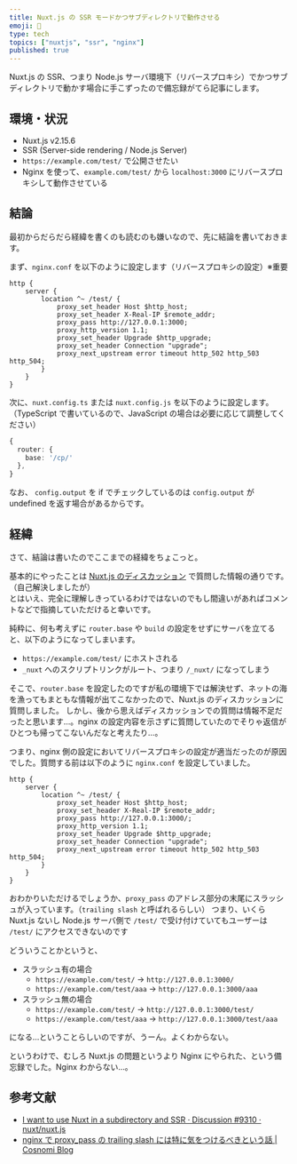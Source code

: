 ```yaml
---
title: Nuxt.js の SSR モードかつサブディレクトリで動作させる
emoji: 📝
type: tech
topics: ["nuxtjs", "ssr", "nginx"]
published: true
---
```


Nuxt.js の SSR、つまり Node.js サーバ環境下（リバースプロキシ）でかつサブディレクトリで動かす場合に手こずったので備忘録がてら記事にします。

## 環境・状況

- Nuxt.js v2.15.6
- SSR (Server-side rendering / Node.js Server)
- `https://example.com/test/` で公開させたい
- Nginx を使って、`example.com/test/` から `localhost:3000` にリバースプロキシして動作させている

## 結論

最初からだらだら経緯を書くのも読むのも嫌いなので、先に結論を書いておきます。

まず、`nginx.conf` を以下のように設定します（リバースプロキシの設定）※重要

```nginx
http {
    server {
        location ^~ /test/ {
            proxy_set_header Host $http_host;
            proxy_set_header X-Real-IP $remote_addr;
            proxy_pass http://127.0.0.1:3000;
            proxy_http_version 1.1;
            proxy_set_header Upgrade $http_upgrade;
            proxy_set_header Connection "upgrade";
            proxy_next_upstream error timeout http_502 http_503 http_504;
        }
    }
}
```

次に、`nuxt.config.ts` または `nuxt.config.js` を以下のように設定します。（TypeScript で書いているので、JavaScript の場合は必要に応じて調整してください）

```typescript
{
  router: {
    base: '/cp/'
  },
}
```

なお、 `config.output` を if でチェックしているのは `config.output` が undefined を返す場合があるからです。

## 経緯

さて、結論は書いたのでここまでの経緯をちょこっと。

基本的にやったことは [Nuxt.js のディスカッション](https://github.com/nuxt/nuxt.js/discussions/9310) で質問した情報の通りです。（自己解決しましたが）  
とはいえ、完全に理解しきっているわけではないのでもし間違いがあればコメントなどで指摘していただけると幸いです。

純粋に、何も考えずに `router.base` や `build` の設定をせずにサーバを立てると、以下のようになってしまいます。

- `https://example.com/test/` にホストされる
- `_nuxt` へのスクリプトリンクがルート、つまり `/_nuxt/` になってしまう

そこで、`router.base` を設定したのですが私の環境下では解決せず、ネットの海を漁ってもまともな情報が出てこなかったので、Nuxt.js のディスカッションに質問しました。
しかし、後から思えばディスカッションでの質問は情報不足だったと思います…。nginx の設定内容を示さずに質問していたのでそりゃ返信がひとつも帰ってこないんだなと考えたり…。

つまり、nginx 側の設定においてリバースプロキシの設定が適当だったのが原因でした。質問する前は以下のように `nginx.conf` を設定していました。

```nginx
http {
    server {
        location ^~ /test/ {
            proxy_set_header Host $http_host;
            proxy_set_header X-Real-IP $remote_addr;
            proxy_pass http://127.0.0.1:3000/;
            proxy_http_version 1.1;
            proxy_set_header Upgrade $http_upgrade;
            proxy_set_header Connection "upgrade";
            proxy_next_upstream error timeout http_502 http_503 http_504;
        }
    }
}
```

おわかりいただけるでしょうか、`proxy_pass` のアドレス部分の末尾にスラッシュが入っています。（`trailing slash` と呼ばれるらしい）
つまり、いくら Nuxt.js ないし Node.js サーバ側で `/test/` で受け付けていてもユーザーは `/test/` にアクセスできないのです

どういうことかというと、

- スラッシュ有の場合
  - `https://example.com/test/` -> `http://127.0.0.1:3000/`
  - `https://example.com/test/aaa` -> `http://127.0.0.1:3000/aaa`
- スラッシュ無の場合
  - `https://example.com/test/` -> `http://127.0.0.1:3000/test/`
  - `https://example.com/test/aaa` -> `http://127.0.0.1:3000/test/aaa`

になる…ということらしいのですが、うーん。よくわからない。

というわけで、むしろ Nuxt.js の問題というより Nginx にやられた、という備忘録でした。Nginx わからない…。

## 参考文献

- [I want to use Nuxt in a subdirectory and SSR · Discussion #9310 · nuxt/nuxt.js](https://github.com/nuxt/nuxt.js/discussions/9310)
- [nginx で proxy_pass の trailing slash には特に気をつけるべきという話 | Cosnomi Blog](https://blog.cosnomi.com/posts/674/)
